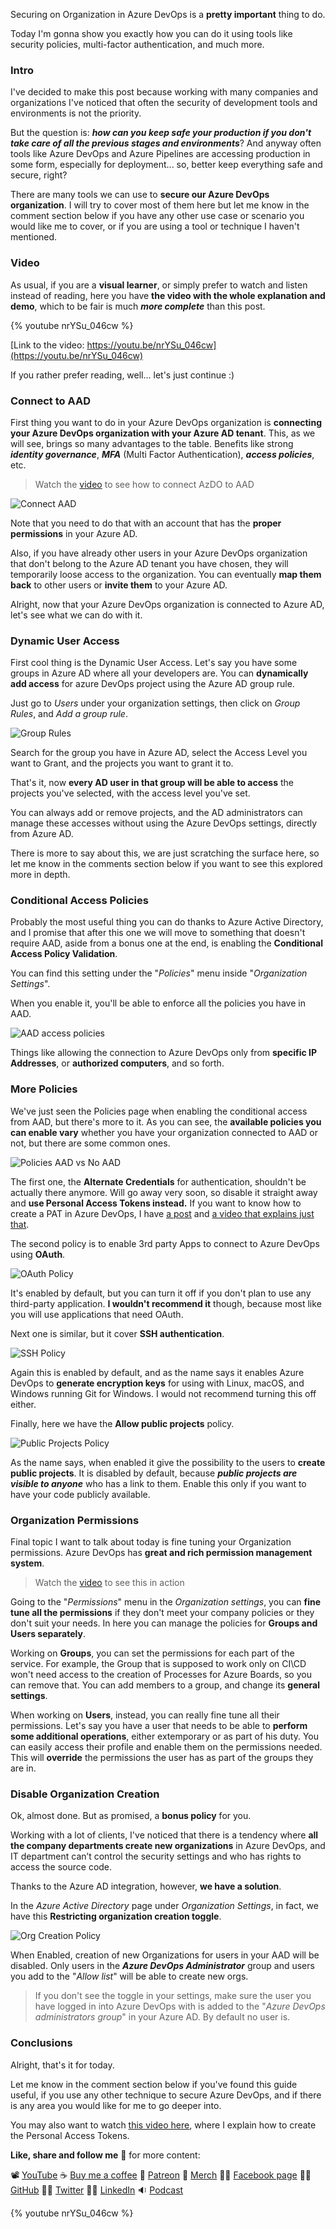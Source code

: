 Securing on Organization in Azure DevOps is a __pretty important__ thing to do. 

Today I'm gonna show you exactly how you can do it using tools like security policies, multi-factor authentication, and much more.

### Intro

I've decided to make this post because working with many companies and organizations I've noticed that often the security of development tools and environments is not the priority.

But the question is: ___how can you keep safe your production if you don't take care of all the previous stages and environments___? And anyway often tools like Azure DevOps and Azure Pipelines are accessing production in some form, especially for deployment... so, better keep everything safe and secure, right?

There are many tools we can use to __secure our Azure DevOps organization__. I will try to cover most of them here but let me know in the comment section below if you have any other use case or scenario you would like me to cover, or if you are using a tool or technique I haven't mentioned.

### Video

As usual, if you are a __visual learner__, or simply prefer to watch and listen instead of reading, here you have __the video with the whole explanation and demo__, which to be fair is much ___more complete___ than this post.

{% youtube nrYSu_046cw %}

[Link to the video: https://youtu.be/nrYSu_046cw](https://youtu.be/nrYSu_046cw)

If you rather prefer reading, well... let's just continue :)

### Connect to AAD

First thing you want to do  in your Azure DevOps organization is __connecting your Azure DevOps organization with your Azure AD tenant__. This, as we will see, brings so many advantages to the table. Benefits like strong ___identity governance___, ___MFA___ (Multi Factor Authentication), ___access policies___, etc.

> Watch the [video](https://youtu.be/nrYSu_046cw) to see how to connect AzDO to AAD

![Connect AAD](https://dev-to-uploads.s3.amazonaws.com/uploads/articles/62fst8im0fx8w1p0bfe2.png)

Note that you need to do that with an account that has the __proper permissions__ in your Azure AD. 

Also, if you have already other users in your Azure DevOps organization that don't belong to the Azure AD tenant you have chosen, they will temporarily loose access to the organization. You can eventually __map them back__ to other users or __invite them__ to your Azure AD.

Alright, now that your Azure DevOps organization is connected to Azure AD, let's see what we can do with it.

### Dynamic User Access

First cool thing is the Dynamic User Access. Let's say you have some groups in Azure AD where all your developers are. You can __dynamically add access__ for azure DevOps project using the Azure AD group rule.

Just go to _Users_ under your organization settings, then click on _Group Rules_, and _Add a group rule_.

![Group Rules](https://dev-to-uploads.s3.amazonaws.com/uploads/articles/w8r2w9o5n591x7gups88.png)

Search for the group you have in Azure AD, select the Access Level you want to Grant, and the projects you want to grant it to.

That's it, now __every AD user in that group will be able to access__ the projects you've selected, with the access level you've set.

You can always add or remove projects, and the AD administrators can manage these accesses without using the Azure DevOps settings, directly from Azure AD.

There is more to say about this, we are just scratching the surface here, so let me know in the comments section below if you want to see this explored more in depth.

### Conditional Access Policies

Probably the most useful thing you can do thanks to Azure Active Directory, and I promise that after this one we will move to something that doesn't require AAD, aside from a bonus one at the end, is enabling the __Conditional Access Policy Validation__. 

You can find this setting under the "_Policies_" menu inside "_Organization Settings_".

When you enable it, you'll be able to enforce all the policies you have in AAD.

![AAD access policies](https://dev-to-uploads.s3.amazonaws.com/uploads/articles/ivahd1s9qxrxyetoss3v.png)

Things like allowing the connection to Azure DevOps only from __specific IP Addresses__, or __authorized computers__, and so forth.

### More Policies

We've just seen the Policies page when enabling the conditional access from AAD, but there's more to it. As you can see, the __available policies you can enable vary__ whether you have your organization connected to AAD or not, but there are some common ones.

![Policies AAD vs No AAD](https://dev-to-uploads.s3.amazonaws.com/uploads/articles/pz8xntx4r2mp7jwuwtlo.png)

The first one, the __Alternate Credentials__ for authentication, shouldn't be actually there anymore. Will go away very soon, so disable it straight away and __use Personal Access Tokens instead.__ If you want to know how to create a PAT in Azure DevOps, I have [a post](https://dev.to/n3wt0n/how-to-create-a-personal-access-token-azure-devops-2fm7) and [a video that explains just that](https://youtu.be/o1rrrVKzc-o).

The second policy is to enable 3rd party Apps to connect to Azure DevOps using __OAuth__.

![OAuth Policy](https://dev-to-uploads.s3.amazonaws.com/uploads/articles/4hq3be8tuyn8gtnem4fc.png)

It's enabled by default, but you can turn it off if you don't plan to use any third-party application. __I wouldn't recommend it__ though, because most like you will use applications that need OAuth.

Next one is similar, but it cover __SSH authentication__.

![SSH Policy](https://dev-to-uploads.s3.amazonaws.com/uploads/articles/z4ytdr1bokamnwwqv3hq.png)

Again this is enabled by default, and as the name says it enables Azure DevOps to __generate encryption keys__ for using with Linux, macOS, and Windows running Git for Windows. I would not recommend turning this off either.

Finally, here we have the __Allow public projects__ policy. 

![Public Projects Policy](https://dev-to-uploads.s3.amazonaws.com/uploads/articles/xipone2qvf2wmxkaqnex.png)

As the name says, when enabled it give the possibility to the users to __create public projects__. It is disabled by default, because ___public projects are visible to anyone___ who has a link to them. Enable this only if you want to have your code publicly available.

### Organization Permissions

Final topic I want to talk about today is fine tuning your Organization permissions. Azure DevOps has __great and rich permission management system__.

> Watch the [video](https://youtu.be/nrYSu_046cw) to see this in action

Going to the "_Permissions_" menu in the _Organization settings_, you can __fine tune all the permissions__ if they don't meet your company policies or they don't suit your needs. In here you can manage the policies for __Groups and Users separately__.

Working on __Groups__, you can set the permissions for each part of the service. For example, the Group that is supposed to work only on CI\CD won't need access to the creation of Processes for Azure Boards, so you can remove that. You can add members to a group, and change its __general settings__.

When working on __Users__, instead, you can really fine tune all their permissions. Let's say you have a user that needs to be able to __perform some additional operations__, either extemporary or as part of his duty. You can easily access their profile and enable them on the permissions needed. This will __override__ the permissions the user has as part of the groups they are in.

### Disable Organization Creation

Ok, almost done. But as promised, a __bonus policy__ for you.

Working with a lot of clients, I've noticed that there is a tendency where __all the company departments create new organizations__ in Azure DevOps, and IT department can’t control the security settings and who has rights to access the source code.

Thanks to the Azure AD integration, however, __we have a solution__.

In the _Azure Active Directory_ page under _Organization Settings_, in fact, we have this __Restricting organization creation toggle__.

![Org Creation Policy](https://dev-to-uploads.s3.amazonaws.com/uploads/articles/xq655y5ly6vzi7su639c.png)

When Enabled, creation of new Organizations for users in your AAD will be disabled. Only users in the ___Azure DevOps Administrator___ group and users you add to the "_Allow list_" will be able to create new orgs.

> If you don't see the toggle in your settings, make sure the user you have logged in into Azure DevOps with is added to the "_Azure DevOps administrators group_" in your Azure AD. By default no user is.


### Conclusions

Alright, that's it for today.

Let me know in the comment section below if you've found this guide useful, if you use any other technique to secure Azure DevOps, and if there is any area you would like for me to go deeper into.

You may also want to watch [this video here](https://youtu.be/o1rrrVKzc-o), where I explain how to create the Personal Access Tokens.

__Like, share and follow me__ 🚀 for more content:

📽 [YouTube](https://www.youtube.com/CoderDave)
☕ [Buy me a coffee](https://buymeacoffee.com/CoderDave)
💖 [Patreon](https://patreon.com/CoderDave)
👕 [Merch](https://geni.us/cdmerch)
👦🏻 [Facebook page](https://www.facebook.com/CoderDaveYT)
🐱‍💻 [GitHub](https://github.com/n3wt0n)
👲🏻 [Twitter](https://www.twitter.com/davide.benvegnu)
👴🏻 [LinkedIn](https://www.linkedin.com/in/davidebenvegnu/)
🔉 [Podcast](https://geni.us/cdpodcast)

{% youtube nrYSu_046cw %}